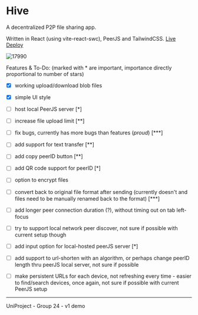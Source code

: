 # Hive

A decentralized P2P file sharing app.

Written in React (using vite-react-swc), PeerJS and TailwindCSS. [Live Deploy](https://hive-p2p-project.vercel.app)

![17990](https://github.com/user-attachments/assets/c72e0d02-3e71-411b-ba38-21bc45a834d4)


Features & To-Do:
(marked with * are important, importance directly proportional to number of stars)

- [x] working upload/download blob files
- [x] simple UI style
- [ ] host local PeerJS server [*]
- [ ] increase file upload limit [**]
- [ ] fix bugs, currently has more bugs than features (*proud*) [***]
- [ ] add support for text transfer [**]
- [ ] add copy peerID button [**]
- [ ] add QR code support for peerID [*]
- [ ] option to encrypt files
- [ ] convert back to original file format after sending (currently doesn't and files need to be manually renamed back to the format) [***]
- [ ] add longer peer connection duration (?), without timing out on tab left-focus
- [ ] try to support local network peer discover, not sure if possible with current setup though
- [ ] add input option for local-hosted peerJS server [*]
- [ ] add support to url-shorten with an algorithm, or perhaps change peerID length thru peerJS local server, not sure if possible
- [ ] make persistent URLs for each device, not refreshing every time - easier to find/search devices, once again, not sure if possible with current PeerJS setup


---

UniProject - Group 24 - v1 demo
